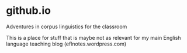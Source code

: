 github.io
=========

Adventures in corpus linguistics for the classroom

This is a place for stuff that is maybe not as relevant for my main English language teaching blog (eflnotes.wordpress.com)

